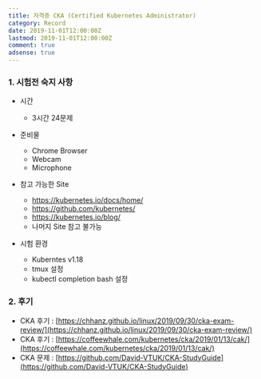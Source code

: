 ```yaml
---
title: 자격증 CKA (Certified Kubernetes Administrator)
category: Record
date: 2019-11-01T12:00:00Z
lastmod: 2019-11-01T12:00:00Z
comment: true
adsense: true
---
```


### 1. 시험전 숙지 사항

* 시간
  * 3시간 24문제

* 준비물
  * Chrome Browser
  * Webcam
  * Microphone

* 참고 가능한 Site
  * https://kubernetes.io/docs/home/
  * https://github.com/kubernetes/
  * https://kubernetes.io/blog/
  * 나머지 Site 참고 불가능

* 시험 환경
  * Kuberntes v1.18
  * tmux 설정
  * kubectl completion bash 설정

### 2. 후기

* CKA 후기 : [https://chhanz.github.io/linux/2019/09/30/cka-exam-review/](https://chhanz.github.io/linux/2019/09/30/cka-exam-review/)
* CKA 후기 : [https://coffeewhale.com/kubernetes/cka/2019/01/13/cak/](https://coffeewhale.com/kubernetes/cka/2019/01/13/cak/)
* CKA 문제 : [https://github.com/David-VTUK/CKA-StudyGuide](https://github.com/David-VTUK/CKA-StudyGuide)
